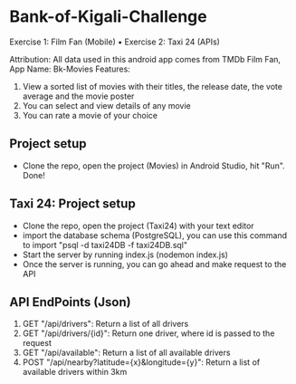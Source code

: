 # Bank-of-Kigali-Challenge
 Exercise 1: Film Fan (Mobile) ▪ Exercise 2: Taxi 24 (APIs) 
 
 Attribution: All data used in this android app comes from TMDb
 Film Fan, App Name: Bk-Movies
 Features:
 1. View a sorted list of movies with their titles, the release date, the vote average and the movie poster
 2. You can select and view details of any movie
 3. You can rate a movie of your choice
 
Project setup
--------------
- Clone the repo, open the project (Movies) in Android Studio, hit "Run". Done!
    
Taxi 24:
Project setup
--------------
- Clone the repo, open the project (Taxi24) with your text editor
- import the database schema (PostgreSQL), you can use this command to import "psql -d taxi24DB -f taxi24DB.sql"
- Start the server by running index.js (nodemon index.js)
- Once the server is running, you can go ahead and make request to the API

API EndPoints (Json)
-------------------
1. GET  "/api/drivers": Return a list of all drivers
2. GET  "/api/drivers/{id}": Return one driver, where id is passed to the request
3. GET  "/api/available": Return a list of all available drivers
4. POST "/api/nearby?latitude={x}&longitude={y}": Return a list of available drivers within 3km 

